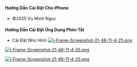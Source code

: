 #### Hướng Dẫn Cài Đặt Cho iPhone 


   - ©️2025 Vu Minh Ngoc

#### Hướng Dẫn Cài Đặt Ứng Dụng Phím Tắt 
  - Cài Đặt Như Hình
[![i-Frame-Screenshot-21-48-11-4-25.png](https://i.postimg.cc/QMr7ggz1/i-Frame-Screenshot-21-48-11-4-25.png)](https://postimg.cc/K1J4xTx8)

[![i-Frame-Screenshot-21-48-11-4-25.png](https://i.postimg.cc/L6wL5FBy/i-Frame-Screenshot-21-48-11-4-25.png)](https://postimg.cc/2VdV9Jtv)

[![i-Frame-Screenshot-21-48-11-4-25.png](https://i.postimg.cc/kXBW7g86/i-Frame-Screenshot-21-48-11-4-25.png)](https://postimg.cc/1f18HPvs)
